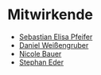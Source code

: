 # Mitwirkende
* [Sebastian Elisa Pfeifer](https://github.com/deadda7a)
* [Daniel Weißengruber](https://github.com/weissi1994)
* [Nicole Bauer](https://github.com/tfzf)
* [Stephan Eder](https://github.com/coldice4)
